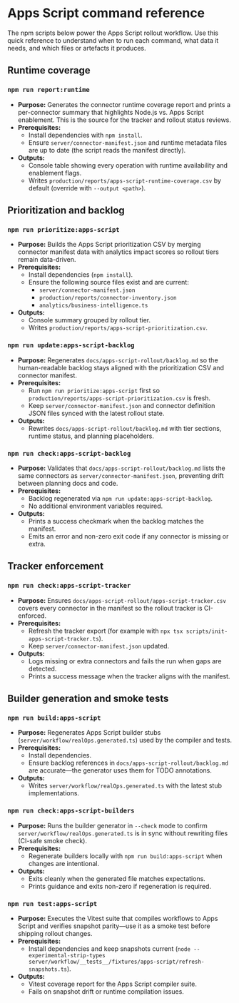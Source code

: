 # Apps Script command reference

The npm scripts below power the Apps Script rollout workflow. Use this quick reference to understand when to run each command, what data it needs, and which files or artefacts it produces.

## Runtime coverage

### `npm run report:runtime`
- **Purpose:** Generates the connector runtime coverage report and prints a per-connector summary that highlights Node.js vs. Apps Script enablement. This is the source for the tracker and rollout status reviews.
- **Prerequisites:**
  - Install dependencies with `npm install`.
  - Ensure `server/connector-manifest.json` and runtime metadata files are up to date (the script reads the manifest directly).
- **Outputs:**
  - Console table showing every operation with runtime availability and enablement flags.
  - Writes `production/reports/apps-script-runtime-coverage.csv` by default (override with `--output <path>`).

## Prioritization and backlog

### `npm run prioritize:apps-script`
- **Purpose:** Builds the Apps Script prioritization CSV by merging connector manifest data with analytics impact scores so rollout tiers remain data-driven.
- **Prerequisites:**
  - Install dependencies (`npm install`).
  - Ensure the following source files exist and are current:
    - `server/connector-manifest.json`
    - `production/reports/connector-inventory.json`
    - `analytics/business-intelligence.ts`
- **Outputs:**
  - Console summary grouped by rollout tier.
  - Writes `production/reports/apps-script-prioritization.csv`.

### `npm run update:apps-script-backlog`
- **Purpose:** Regenerates `docs/apps-script-rollout/backlog.md` so the human-readable backlog stays aligned with the prioritization CSV and connector manifest.
- **Prerequisites:**
  - Run `npm run prioritize:apps-script` first so `production/reports/apps-script-prioritization.csv` is fresh.
  - Keep `server/connector-manifest.json` and connector definition JSON files synced with the latest rollout state.
- **Outputs:**
  - Rewrites `docs/apps-script-rollout/backlog.md` with tier sections, runtime status, and planning placeholders.

### `npm run check:apps-script-backlog`
- **Purpose:** Validates that `docs/apps-script-rollout/backlog.md` lists the same connectors as `server/connector-manifest.json`, preventing drift between planning docs and code.
- **Prerequisites:**
  - Backlog regenerated via `npm run update:apps-script-backlog`.
  - No additional environment variables required.
- **Outputs:**
  - Prints a success checkmark when the backlog matches the manifest.
  - Emits an error and non-zero exit code if any connector is missing or extra.

## Tracker enforcement

### `npm run check:apps-script-tracker`
- **Purpose:** Ensures `docs/apps-script-rollout/apps-script-tracker.csv` covers every connector in the manifest so the rollout tracker is CI-enforced.
- **Prerequisites:**
  - Refresh the tracker export (for example with `npx tsx scripts/init-apps-script-tracker.ts`).
  - Keep `server/connector-manifest.json` updated.
- **Outputs:**
  - Logs missing or extra connectors and fails the run when gaps are detected.
  - Prints a success message when the tracker aligns with the manifest.

## Builder generation and smoke tests

### `npm run build:apps-script`
- **Purpose:** Regenerates Apps Script builder stubs (`server/workflow/realOps.generated.ts`) used by the compiler and tests.
- **Prerequisites:**
  - Install dependencies.
  - Ensure backlog references in `docs/apps-script-rollout/backlog.md` are accurate—the generator uses them for TODO annotations.
- **Outputs:**
  - Writes `server/workflow/realOps.generated.ts` with the latest stub implementations.

### `npm run check:apps-script-builders`
- **Purpose:** Runs the builder generator in `--check` mode to confirm `server/workflow/realOps.generated.ts` is in sync without rewriting files (CI-safe smoke check).
- **Prerequisites:**
  - Regenerate builders locally with `npm run build:apps-script` when changes are intentional.
- **Outputs:**
  - Exits cleanly when the generated file matches expectations.
  - Prints guidance and exits non-zero if regeneration is required.

### `npm run test:apps-script`
- **Purpose:** Executes the Vitest suite that compiles workflows to Apps Script and verifies snapshot parity—use it as a smoke test before shipping rollout changes.
- **Prerequisites:**
  - Install dependencies and keep snapshots current (`node --experimental-strip-types server/workflow/__tests__/fixtures/apps-script/refresh-snapshots.ts`).
- **Outputs:**
  - Vitest coverage report for the Apps Script compiler suite.
  - Fails on snapshot drift or runtime compilation issues.
